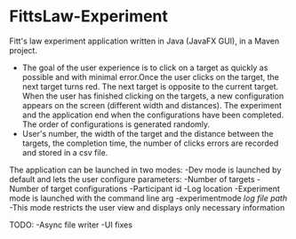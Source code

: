 # FittsLaw-Experiment
Fitt's law experiment application written in Java (JavaFX GUI), in a Maven project. 
- The goal of the user experience is to click on a target as quickly as possible and with minimal error.Once the user clicks on the target, the
next target turns red. The next target is opposite to the current target. When the user has finished clicking on the targets, a new configuration appears on the
screen (different width and distances). The experiment and the application end when the
configurations have been completed. The order of configurations is generated randomly.
-  User's number, the width of the target and the distance between the
targets, the completion time, the number of clicks errors are recorded and stored in a csv file. 

The application can be launched in two modes:
-Dev mode is launched by default and lets the user configure parameters:
	-Number of targets
	-Number of target configurations
	-Participant id
	-Log location 
-Experiment mode is launched with the command line arg -experimentmode *log file path*  
	-This mode restricts the user view and displays only necessary information
	
TODO:
-Async file writer
-UI fixes
